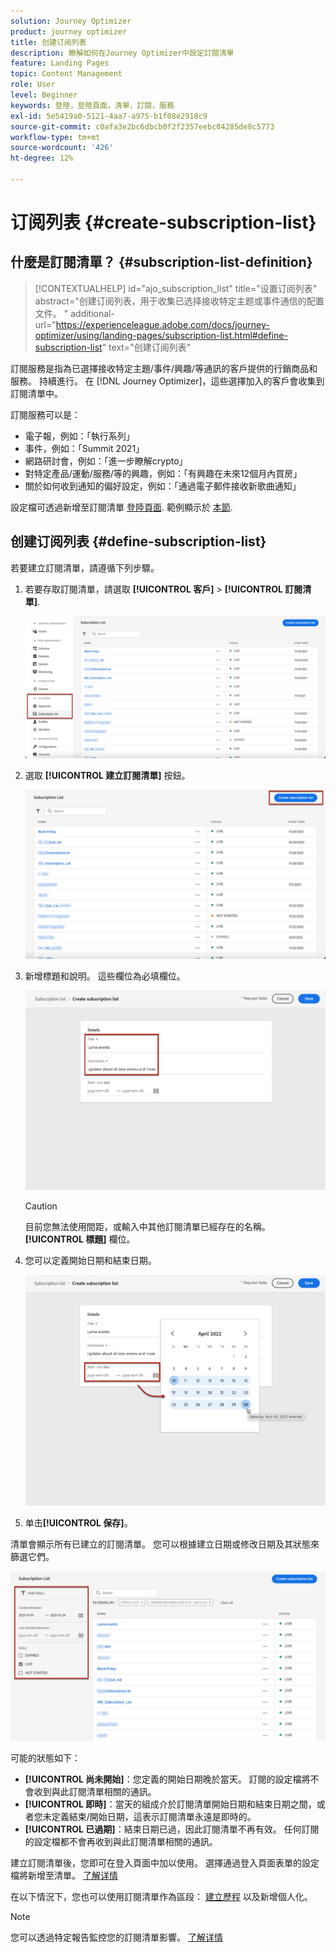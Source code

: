 ```yaml
---
solution: Journey Optimizer
product: journey optimizer
title: 创建订阅列表
description: 瞭解如何在Journey Optimizer中設定訂閱清單
feature: Landing Pages
topic: Content Management
role: User
level: Beginner
keywords: 登陸，登陸頁面，清單，訂閱，服務
exl-id: 5e5419a0-5121-4aa7-a975-b1f08e2918c9
source-git-commit: c0afa3e2bc6dbcb0f2f2357eebc04285de8c5773
workflow-type: tm+mt
source-wordcount: '426'
ht-degree: 12%

---
```


# 订阅列表 {#create-subscription-list}

## 什麼是訂閱清單？ {#subscription-list-definition}

>[!CONTEXTUALHELP]
>id="ajo_subscription_list"
>title="设置订阅列表"
>abstract="创建订阅列表，用于收集已选择接收特定主题或事件通信的配置文件。 "
>additional-url="https://experienceleague.adobe.com/docs/journey-optimizer/using/landing-pages/subscription-list.html#define-subscription-list" text="创建订阅列表"

訂閱服務是指為已選擇接收特定主題/事件/興趣/等通訊的客戶提供的行銷商品和服務。 持續進行。 在 [!DNL Journey Optimizer]，這些選擇加入的客戶會收集到訂閱清單中。

訂閱服務可以是：

* 電子報，例如：「執行系列」
* 事件，例如：「Summit 2021」
* 網路研討會，例如：「進一步瞭解crypto」
* 對特定產品/運動/服務/等的興趣，例如：「有興趣在未來12個月內買房」
* 關於如何收到通知的偏好設定，例如：「通過電子郵件接收新歌曲通知」

設定檔可透過新增至訂閱清單 [登陸頁面](create-lp.md). 範例顯示於 [本節](lp-use-cases.md#subscription-to-a-service).

## 创建订阅列表 {#define-subscription-list}

若要建立訂閱清單，請遵循下列步驟。

1. 若要存取訂閱清單，請選取 **[!UICONTROL 客戶]** > **[!UICONTROL 訂閱清單]**.

   ![](assets/lp_subscription-lists.png)

1. 選取 **[!UICONTROL 建立訂閱清單]** 按鈕。

   ![](assets/lp_create-subscription-list.png)

1. 新增標題和說明。 這些欄位為必填欄位。

   ![](assets/lp_subscription-list-name.png)

   >[!CAUTION]
   >
   >目前您無法使用間距，或輸入中其他訂閱清單已經存在的名稱。 **[!UICONTROL 標題]** 欄位。

1. 您可以定義開始日期和結束日期。

   ![](assets/lp_subscription-list-dates.png)

1. 单击&#x200B;**[!UICONTROL 保存]**。

清單會顯示所有已建立的訂閱清單。 您可以根據建立日期或修改日期及其狀態來篩選它們。

![](assets/lp_subscription-filters.png)

可能的狀態如下：

* **[!UICONTROL 尚未開始]**：您定義的開始日期晚於當天。 訂閱的設定檔將不會收到與此訂閱清單相關的通訊。
* **[!UICONTROL 即時]**：當天的組成介於訂閱清單開始日期和結束日期之間，或者您未定義結束/開始日期，這表示訂閱清單永遠是即時的。
* **[!UICONTROL 已過期]**：結束日期已過，因此訂閱清單不再有效。 任何訂閱的設定檔都不會再收到與此訂閱清單相關的通訊。

建立訂閱清單後，您即可在登入頁面中加以使用。 選擇通過登入頁面表單的設定檔將新增至清單。 [了解详情](design-lp.md)

在以下情況下，您也可以使用訂閱清單作為區段： [建立歷程](../building-journeys/journey-gs.md#jo-build) 以及新增個人化。

>[!NOTE]
>
>您可以透過特定報告監控您的訂閱清單影響。 [了解详情](../reports/subscription-report-live.md)
